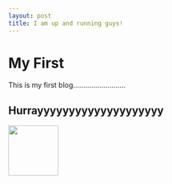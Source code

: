 ```yaml
---
layout: post
title: I am up and running guys!
---
```


# My First #

This is my first blog..........................

## Hurrayyyyyyyyyyyyyyyyyyyy ##

<img src = "/images/404.jpg" width=100>
